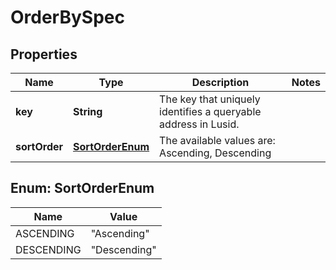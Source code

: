 

# OrderBySpec


## Properties

Name | Type | Description | Notes
------------ | ------------- | ------------- | -------------
**key** | **String** | The key that uniquely identifies a queryable address in Lusid. | 
**sortOrder** | [**SortOrderEnum**](#SortOrderEnum) | The available values are: Ascending, Descending | 



## Enum: SortOrderEnum

Name | Value
---- | -----
ASCENDING | &quot;Ascending&quot;
DESCENDING | &quot;Descending&quot;



